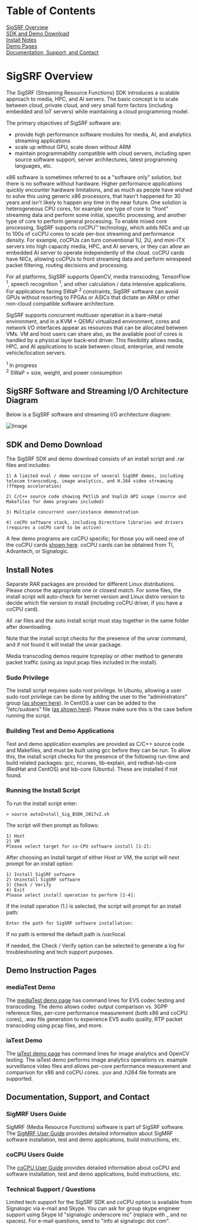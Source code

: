 # Table of Contents

[SigSRF Overview](#Overview)<br/>
[SDK and Demo Download](#SDKDemoDownload)<br/>
[Install Notes](#InstallNotes)<br/>
[Demo Pages](#DemoPages)<br/>
[Documentation, Support, and Contact](#DocumentationSupport)<br/>

<a name="Overview"></a>
# SigSRF Overview

The SigSRF (Streaming Resource Functions) SDK introduces a scalable approach to media, HPC, and AI servers.  The basic concept is to scale between cloud, private cloud, and very small form factors (including embedded and IoT servers) while maintaining a cloud programming model.

The primary objectives of SigSRF software are:

* provide high performance software modules for media, AI, and analytics streaming applications
* scale up without GPU, scale down without ARM
* maintain programmability compatible with cloud servers, including open source software support, server architectures, latest programming languages, etc.

x86 software is sometimes referred to as a "software only" solution, but there is no software without hardware.  Higher performance applications quickly encounter hardware limitations, and as much as people have wished to solve this using generic x86 processors, that hasn't happened for 30 years and isn't likely to happen any time in the near future.  One solution is heterogeneous CPU cores, for example one type of core to "front" streaming data and perform some initial, specific processing, and another type of core to perform general processing.  To enable mixed core processing, SigSRF supports coCPU&trade; technology, which adds NICs and up to 100s of coCPU cores to scale per-box streaming and performance density.  For example, coCPUs can turn conventional 1U, 2U, and mini-ITX servers into high capacity media, HPC, and AI servers, or they can allow an embedded AI server to operate independently of the cloud.  coCPU cards have NICs, allowing coCPUs to front streaming data and perform wirespeed packet filtering, routing decisions and processing.

For all platforms, SigSRF supports OpenCV, media transcoding, TensorFlow <sup>1</sup>, speech recognition <sup>1</sup>, and other calculation / data intensive applications.  For applications facing SWaP <sup>2</sup> constraints, SigSRF software can avoid GPUs without resorting to FPGAs or ASICs that dictate an ARM or other non-cloud compatible software architecture.

SigSRF supports concurrent multiuser operation in a bare-metal environment, and in a KVM + QEMU virtualized environment, cores and network I/O interfaces appear as resources that can be allocated between VMs. VM and host users can share also, as the available pool of cores is handled by a physical layer back-end driver. This flexibility allows media, HPC, and AI applications to scale between cloud, enterprise, and remote vehicle/location servers.

<sup>1</sup> In progress<br/>
<sup>2</sup> SWaP = size, weight, and power consumption

## SigSRF Software and Streaming I/O Architecture Diagram

Below is a SigSRF software and streaming I/O architecture diagram:

![Image](https://github.com/signalogic/SigSRF_SDK/blob/master/images/SigSRF_Software_Architecture_and_Packet_IO_RevA2.png?raw=true "SigSRF software and streaming I/O architecture diagram")

<a name="SDKDemoDownload"></a>
## SDK and Demo Download

The SigSRF SDK and demo download consists of an install script and .rar files and includes:
  
    1) A limited eval / demo version of several SigSRF demos, including telecom transcoding, image analytics, and H.264 video streaming (ffmpeg acceleration)
    
    2) C/C++ source code showing Pktlib and Voplib API usage (source and Makefiles for demo programs included)

    3) Multiple concurrent user/instance demonstration

    4) coCPU software stack, including DirectCore libraries and drivers (requires a coCPU card to be active)

A few demo programs are coCPU specific; for those you will need one of the coCPU cards <a href="http://processors.wiki.ti.com/index.php/HPC" target="_blank">shown here</a>.  coCPU cards can be obtained from TI, Advantech, or Signalogic.

<a name="InstallNotes"></a>
## Install Notes

Separate RAR packages are provided for different Linux distributions. Please choose the appropriate one or closest match. For some files, the install script will auto-check for kernel version and Linux distro version to decide which file version to install (including coCPU driver, if you have a coCPU card).

All .rar files and the auto install script must stay together in the same folder after downloading.

Note that the install script checks for the presence of the unrar command, and if not found it will install the unrar package.

Media transcoding demos require tcpreplay or other method to generate packet traffic (using as input pcap files included in the install).

### Sudo Privilege

The install script requires sudo root privilege.  In Ubuntu, allowing a user sudo root privilege can be done by adding the user to the “administrators” group (<a href=http://askubuntu.com/questions/168280/how#do#i#grant#sudo#privileges#to#an#existing#user target="_blank">as shown here</a>).  In CentOS a user can be added to the “/etc/sudoers” file (<a href="https://wiki.centos.org/TipsAndTricks/BecomingRoot" target="_blank">as shown here</a>).  Please make sure this is the case before running the script.

### Building Test and Demo Applications

Test and demo application examples are provided as C/C++ source code and Makefiles, and must be built using gcc before they can be run.  To allow this, the install script checks for the presence of the following run-time and build related packages:  gcc, ncurses, lib-explain, and redhat-lsb-core (RedHat and CentOS) and lsb-core (Ubuntu).  These are installed if not found.

### Running the Install Script

To run the install script enter:
    
    > source autoInstall_Sig_BSDK_2017v2.sh
 
The script will then prompt as follows:
    
    1) Host
    2) VM
    Please select target for co-CPU software install [1-2]:
    
After choosing an install target of either Host or VM, the script will next prompt for an install option:

    1) Install SigSRF software
    2) Uninstall SigSRF software
    3) Check / Verify
    4) Exit
    Please select install operation to perform [1-4]:
  
If the install operation (1.) is selected, the script will prompt for an install path:

    Enter the path for SigSRF software installation:

If no path is entered the default path is /usr/local.

If needed, the Check / Verify option can be selected to generate a log for troubleshooting and tech support purposes.

<a name="DemoPages"></a>
## Demo Instruction Pages

### mediaTest Demo

The <a href="https://github.com/signalogic/SigSRF_SDK/blob/master/mediaTest_readme.md">mediaTest demo page</a> has command lines for EVS codec testing and transcoding.  The demo allows codec output comparison vs. 3GPP reference files, per-core performance measurement (both x86 and coCPU cores), .wav file generation to experience EVS audio quality, RTP packet transcoding using pcap files, and more.

### iaTest Demo

The <a href="https://github.com/signalogic/SigSRF_SDK/blob/master/iaTest_readme.md">iaTest demo page</a> has command lines for image analytics and OpenCV testing.  The iaTest demo performs image analytics operations vs. example surveillance video files and allows per-core performance measurement and comparison for x86 and coCPU cores.  .yuv and .h264 file formats are supported.

<a name="DocumentationSupport"></a>
## Documentation, Support, and Contact

### SigMRF Users Guide

SigMRF (Media Resource Functions) software is part of SigSRF software. The <a href="http://goo.gl/fU43oE" target="_blank">SigMRF User Guide</a> provides detailed information about SigMRF software installation, test and demo applications, build instructions, etc.

### coCPU Users Guide

The <a href="http://goo.gl/Vs1b3R" target="_blank">coCPU User Guide</a> provides detailed information about coCPU and software installation, test and demo applications, build instructions, etc.

### Technical Support / Questions

Limited tech support for the SigSRF SDK and coCPU option is available from Signalogic via e-mail and Skype.  You can ask for group skype engineer support using Skype Id "signalogic underscore inc" (replace with _ and no spaces).  For e-mail questions, send to "info at signalogic dot com".
